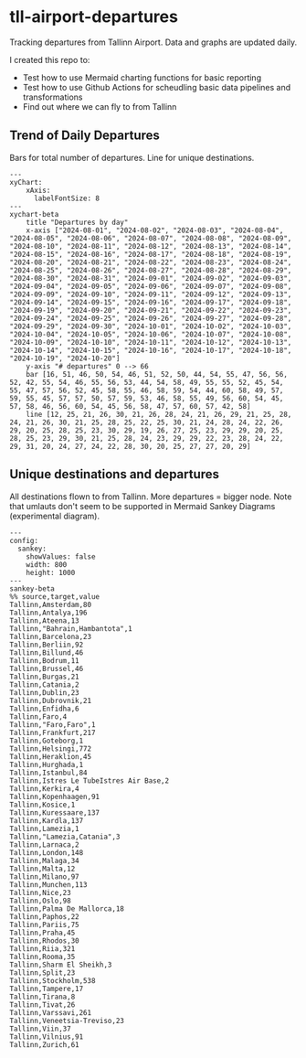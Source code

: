 # tll-airport-departures

Tracking departures from Tallinn Airport. Data and graphs are updated daily.

I created this repo to:
- Test how to use Mermaid charting functions for basic reporting
- Test how to use Github Actions for scheudling basic data pipelines and transformations
- Find out where we can fly to from Tallinn

## Trend of Daily Departures

Bars for total number of departures. Line for unique destinations.

```mermaid
---
xyChart:
    xAxis:
      labelFontSize: 8
---
xychart-beta
    title "Departures by day"
    x-axis ["2024-08-01", "2024-08-02", "2024-08-03", "2024-08-04", "2024-08-05", "2024-08-06", "2024-08-07", "2024-08-08", "2024-08-09", "2024-08-10", "2024-08-11", "2024-08-12", "2024-08-13", "2024-08-14", "2024-08-15", "2024-08-16", "2024-08-17", "2024-08-18", "2024-08-19", "2024-08-20", "2024-08-21", "2024-08-22", "2024-08-23", "2024-08-24", "2024-08-25", "2024-08-26", "2024-08-27", "2024-08-28", "2024-08-29", "2024-08-30", "2024-08-31", "2024-09-01", "2024-09-02", "2024-09-03", "2024-09-04", "2024-09-05", "2024-09-06", "2024-09-07", "2024-09-08", "2024-09-09", "2024-09-10", "2024-09-11", "2024-09-12", "2024-09-13", "2024-09-14", "2024-09-15", "2024-09-16", "2024-09-17", "2024-09-18", "2024-09-19", "2024-09-20", "2024-09-21", "2024-09-22", "2024-09-23", "2024-09-24", "2024-09-25", "2024-09-26", "2024-09-27", "2024-09-28", "2024-09-29", "2024-09-30", "2024-10-01", "2024-10-02", "2024-10-03", "2024-10-04", "2024-10-05", "2024-10-06", "2024-10-07", "2024-10-08", "2024-10-09", "2024-10-10", "2024-10-11", "2024-10-12", "2024-10-13", "2024-10-14", "2024-10-15", "2024-10-16", "2024-10-17", "2024-10-18", "2024-10-19", "2024-10-20"]
    y-axis "# departures" 0 --> 66
    bar [16, 51, 46, 50, 54, 46, 51, 52, 50, 44, 54, 55, 47, 56, 56, 52, 42, 55, 54, 46, 55, 56, 53, 44, 54, 58, 49, 55, 55, 52, 45, 54, 55, 47, 57, 56, 52, 45, 58, 55, 46, 58, 59, 54, 44, 60, 58, 49, 57, 59, 55, 45, 57, 57, 50, 57, 59, 53, 46, 58, 55, 49, 56, 60, 54, 45, 57, 58, 46, 56, 60, 54, 45, 56, 58, 47, 57, 60, 57, 42, 58]
    line [12, 25, 21, 26, 30, 21, 26, 28, 24, 21, 26, 29, 21, 25, 28, 24, 21, 26, 30, 21, 25, 28, 25, 22, 25, 30, 21, 24, 28, 24, 22, 26, 29, 20, 25, 28, 25, 23, 30, 29, 19, 26, 27, 25, 23, 29, 29, 20, 25, 28, 25, 23, 29, 30, 21, 25, 28, 24, 23, 29, 29, 22, 23, 28, 24, 22, 29, 31, 20, 24, 27, 24, 22, 28, 30, 20, 25, 27, 27, 20, 29]
```


## Unique destinations and departures

All destinations flown to from Tallinn. More departures = bigger node.
Note that umlauts don't seem to be supported in Mermaid Sankey Diagrams (experimental diagram).

```mermaid
---
config:
  sankey:
    showValues: false
    width: 800
    height: 1000
---
sankey-beta
%% source,target,value
Tallinn,Amsterdam,80
Tallinn,Antalya,196
Tallinn,Ateena,13
Tallinn,"Bahrain,Hambantota",1
Tallinn,Barcelona,23
Tallinn,Berliin,92
Tallinn,Billund,46
Tallinn,Bodrum,11
Tallinn,Brussel,46
Tallinn,Burgas,21
Tallinn,Catania,2
Tallinn,Dublin,23
Tallinn,Dubrovnik,21
Tallinn,Enfidha,6
Tallinn,Faro,4
Tallinn,"Faro,Faro",1
Tallinn,Frankfurt,217
Tallinn,Goteborg,1
Tallinn,Helsingi,772
Tallinn,Heraklion,45
Tallinn,Hurghada,1
Tallinn,Istanbul,84
Tallinn,Istres Le TubeIstres Air Base,2
Tallinn,Kerkira,4
Tallinn,Kopenhaagen,91
Tallinn,Kosice,1
Tallinn,Kuressaare,137
Tallinn,Kardla,137
Tallinn,Lamezia,1
Tallinn,"Lamezia,Catania",3
Tallinn,Larnaca,2
Tallinn,London,148
Tallinn,Malaga,34
Tallinn,Malta,12
Tallinn,Milano,97
Tallinn,Munchen,113
Tallinn,Nice,23
Tallinn,Oslo,98
Tallinn,Palma De Mallorca,18
Tallinn,Paphos,22
Tallinn,Pariis,75
Tallinn,Praha,45
Tallinn,Rhodos,30
Tallinn,Riia,321
Tallinn,Rooma,35
Tallinn,Sharm El Sheikh,3
Tallinn,Split,23
Tallinn,Stockholm,538
Tallinn,Tampere,17
Tallinn,Tirana,8
Tallinn,Tivat,26
Tallinn,Varssavi,261
Tallinn,Veneetsia-Treviso,23
Tallinn,Viin,37
Tallinn,Vilnius,91
Tallinn,Zurich,61


```
